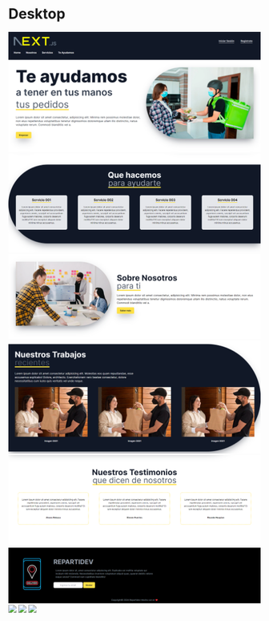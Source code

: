 # Desktop

<img src="./images/001.png">
<img src="./images/002.png">
<img src="./images/003.png">
<img src="./images/004.png">
<img src="./images/005.png">
<img src="./images/006.png">
<img src="./images/008.png">
<img src="./images/009.png">
<img src="./images/007.png">